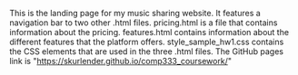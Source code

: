 This is the landing page for my music sharing website. It features a navigation bar to two other .html files. pricing.html is a file that contains information about the pricing. features.html contains information about the different features that the platform offers. style_sample_hw1.css contains the CSS elements that are used in the three .html files. The GitHub pages link is "https://skurlender.github.io/comp333_coursework/" 



